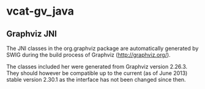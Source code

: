 vcat-gv_java
============

Graphviz JNI
------------

The JNI classes in the org.graphviz package are automatically generated by
SWIG during the build process of Graphviz (http://graphviz.org/).

The classes included her were generated from Graphviz version 2.26.3. They
should however be compatible up to the current (as of June 2013) stable
version 2.30.1 as the interface has not been changed since then.